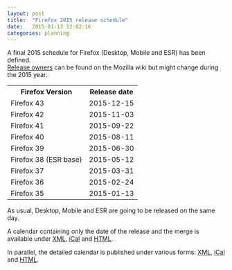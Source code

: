 ```yaml
---
layout: post
title:  "Firefox 2015 release schedule"
date:   2015-01-13 12:02:16
categories: planning
---
```


A final 2015 schedule for Firefox (Desktop, Mobile and ESR) has been defined.<br />
<a href="https://wiki.mozilla.org/Release_Management/Release_owners">Release owners</a> can be found on the Mozilla wiki but might change during the 2015 year.

<table>
<tr>
<th>Firefox Version
</th>
<th>Release date
</th></tr>
<tr>
<td>Firefox 43
</td>
<td>2015-12-15
</td></tr>
<tr>
<td>Firefox 42
</td>
<td>2015-11-03
</td></tr>
<tr>
<td>Firefox 41
</td>
<td>2015-09-22
</td></tr>
<tr>
<td>Firefox 40
</td>
<td>2015-08-11
</td></tr>
<tr>
<td>Firefox 39
</td>
<td>2015-06-30
</td></tr>
<tr>
<td>Firefox 38 (ESR base)
</td>
<td>2015-05-12
</td></tr>
<tr>
<td>Firefox 37
</td>
<td>2015-03-31
</td></tr>
<tr>
<td>Firefox 36
</td>
<td>2015-02-24
</td></tr>
<tr>
<td>Firefox 35
</td>
<td>2015-01-13
</td></tr></table>

As usual, Desktop, Mobile and ESR are going to be released on the same day.

A calendar containing only the date of the release and the merge is available under <a href="https://www.google.com/calendar/feeds/mozilla.com_2d37383433353432352d3939%40resource.calendar.google.com/public/basic">XML</a>, <a href="https://www.google.com/calendar/ical/mozilla.com_2d37383433353432352d3939%40resource.calendar.google.com/public/basic.ics">iCal</a> and <a href="https://www.google.com/calendar/embed?src=mozilla.com_2d37383433353432352d3939%40resource.calendar.google.com">HTML</a>.

In parallel, the detailed calendar is published under various forms: <a href="https://www.google.com/calendar/feeds/mozilla.com_dbq84anr9i8tcnmhabatstv5co%40group.calendar.google.com/public/basic">XML</a>, <a href="https://www.google.com/calendar/ical/mozilla.com_dbq84anr9i8tcnmhabatstv5co%40group.calendar.google.com/public/basic.ics">iCal</a> and <a href="https://www.google.com/calendar/embed?src=mozilla.com_dbq84anr9i8tcnmhabatstv5co%40group.calendar.google.com">HTML</a>.
